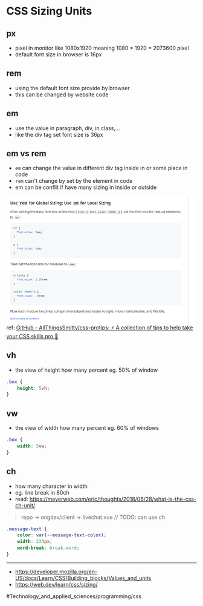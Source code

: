 # CSS Sizing Units

## px

- pixel in monitor like 1080x1920 meaning 1080 \* 1920 = 2073600 pixel
- default font size in browser is 16px

## rem

- using the default font size provide by browser
- this can be changed by website code

## em

- use the value in paragraph, div, in class,...
- like the div tag set font size is 36px

## em vs rem

- `em` can change the value in different div tag inside in or some place in code
- `rem` can't change by set by the element in code
- em can be conflit if have many sizing in inside or outside

![](use%20rem%20for%20global%20sizing,%20use%20em%20for%20local%20sizing.png)
ref: [GitHub - AllThingsSmitty/css-protips: ⚡️ A collection of tips to help take your CSS skills pro 🦾](https://github.com/AllThingsSmitty/css-protips#use-rem-for-global-sizing-use-em-for-local-sizing)
## vh

- the view of height how many percent eg. 50% of window

```css
.box {
	height: 5vh;
}
```

## vw

- the view of width how many percent eg. 60% of windows

```css
.box {
	width: 5vw;
}
```

## ch

- how many character in width
- eg. line break in 80ch
- read: https://meyerweb.com/eric/thoughts/2018/06/28/what-is-the-css-ch-unit/

> repo -> ongdev/client -> livechat.vue
> // TODO: can use ch

```css
.message-text {
	color: var(--message-text-color);
	width: 220px;
	word-break: break-word;
}
```

---

- https://developer.mozilla.org/en-US/docs/Learn/CSS/Building_blocks/Values_and_units
- https://web.dev/learn/css/sizing/

#Technology_and_applied_sciences/programming/css